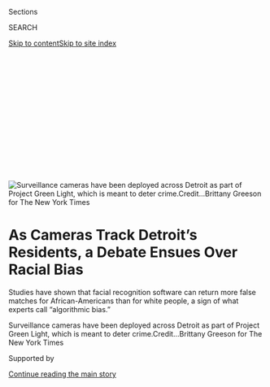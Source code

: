 <div id="app">

<div>

<div>

<div>

<div class="NYTAppHideMasthead css-ikk3s8 e1suatyy0">

<div class="section css-133zg39 e1suatyy2">

<div class="css-eph4ug er09x8g0">

<div class="css-6n7j50">

</div>

<span class="css-1dv1kvn">Sections</span>

<div class="css-10488qs">

<span class="css-1dv1kvn">SEARCH</span>

</div>

[Skip to content](#site-content)[Skip to site
index](#site-index)

</div>

<div class="css-10698na e1huz5gh0">

</div>

</div>

</div>

</div>

<div data-aria-hidden="false">

<div id="site-content" data-role="main">

<div>

<div class="css-1aor85t" style="opacity:0.000000001;z-index:-1;visibility:hidden">

<div class="css-1hqnpie">

<div class="css-epjblv">

<span class="css-17xtcya">[U.S.](/section/us)</span><span class="css-x15j1o">|</span><span class="css-fwqvlz">As
Cameras Track Detroit’s Residents, a Debate Ensues Over Racial
Bias</span>

</div>

<div class="css-k008qs">

<div class="css-1iwv8en">

<span class="css-18z7m18"></span>

<div>

</div>

</div>

<span class="css-1n6z4y">https://nyti.ms/2JtnB94</span>

<div class="css-1705lsu">

<div class="css-4xjgmj">

<div class="css-4skfbu" data-role="toolbar" data-aria-label="Social Media Share buttons, Save button, and Comments Panel with current comment count" data-testid="share-tools">

  - 
  - 
  - 
  - 
    
    <div class="css-6n7j50">
    
    </div>

  - 

</div>

</div>

</div>

</div>

</div>

</div>

<div id="NYT_TOP_BANNER_REGION" class="css-11qgg8s">

</div>

<div id="fullBleedHeaderContent">

<div class="css-9fsmc8">

![<span class="css-16f3y1r e13ogyst0" data-aria-hidden="true">Surveillance
cameras have been deployed across Detroit as part of Project Green
Light, which is meant to deter
crime.</span><span class="css-cnj6d5 e1z0qqy90" itemprop="copyrightHolder"><span class="css-1ly73wi e1tej78p0">Credit...</span><span><span>Brittany
Greeson for The New York
Times</span></span></span>](https://static01.graylady3jvrrxbe.onion/images/2019/07/02/us/00greenlight-01/merlin_156466074_e9dc031b-f704-4eda-bee4-a7d86adb1106-articleLarge.jpg?quality=75&auto=webp&disable=upscale)

</div>

<div class="css-1aqq9tq">

<div class="css-1vkm6nb ehdk2mb0">

# As Cameras Track Detroit’s Residents, a Debate Ensues Over Racial Bias

</div>

Studies have shown that facial recognition software can return more
false matches for African-Americans than for white people, a sign of
what experts call “algorithmic bias.”

</div>

<div class="css-nwzfg5 e1gnum310">

<span class="css-1f9pvn2 us">Surveillance cameras have been deployed
across Detroit as part of Project Green Light, which is meant to deter
crime.</span><span class="css-cnj6d5 e1z0qqy90" itemprop="copyrightHolder"><span class="css-1ly73wi e1tej78p0">Credit...</span><span><span>Brittany
Greeson for The New York Times</span></span></span>

</div>

<div id="sponsor-wrapper" class="css-1hyfx7x">

<div id="sponsor-slug" class="css-19vbshk">

Supported by

</div>

[Continue reading the main
story](#after-sponsor)

<div id="sponsor" class="ad sponsor-wrapper" style="text-align:center;height:100%;display:block">

</div>

<div id="after-sponsor">

</div>

</div>

<div class="css-1wx1auc e1gnum311">

<div class="css-18e8msd">

<div class="css-vp77d3 epjyd6m0">

<div class="css-1baulvz">

By [<span class="css-1baulvz last-byline" itemprop="name">Amy
Harmon</span>](https://www.nytimes3xbfgragh.onion/by/amy-harmon)

</div>

</div>

  - July 8,
    2019

  - 
    
    <div class="css-4xjgmj">
    
    <div class="css-d8bdto" data-role="toolbar" data-aria-label="Social Media Share buttons, Save button, and Comments Panel with current comment count" data-testid="share-tools">
    
      - 
      - 
      - 
      - 
        
        <div class="css-6n7j50">
        
        </div>
    
      - 
    
    </div>
    
    </div>

</div>

</div>

</div>

<div class="section meteredContent css-1r7ky0e" name="articleBody" itemprop="articleBody">

<div class="css-1fanzo5 StoryBodyCompanionColumn">

<div class="css-53u6y8">

*\[For more coverage of race,* *[sign up
here](https://www.nytimes3xbfgragh.onion/2018/10/01/us/subscribe-race-related-newsletter.html?module=inline)*
*to have our Race/Related newsletter delivered weekly to your inbox.\]*

DETROIT — Twenty-four hours a day, video from [thousands of
cameras](https://detroitmi.gov/webapp/project-green-light-map) stationed
around Detroit, at gas stations, restaurants, mini-marts, apartment
buildings, churches and schools, streams into the Police Department’s
downtown headquarters.

The surveillance program, which began in 2016, is the opposite of
covert. A flashing green light marks each participating location, and
the point of the popular initiative, known as Project Green Light, has
been for the cameras to be noticed and help deter crime. Detroit’s
mayor, Mike Duggan, received applause when he promised at his [State of
the City address](https://www.youtube.com/watch?v=dXAZoMCl3qs) earlier
this year that expanding the network to include several hundred traffic
light cameras would allow the police to “track any shooter or carjacker
across the city.”

But in recent weeks, a public outcry has erupted over a less-touted tool
employed in conjunction with the cameras: software that can, in a matter
of seconds, suggest the identities of the anonymous people captured on
video.

</div>

</div>

<div class="css-1fanzo5 StoryBodyCompanionColumn">

<div class="css-53u6y8">

The facial recognition program matches the faces picked up across the
city against 50 million driver’s license photographs and mug shots
contained in a Michigan police database. The practice has attracted
public attention recently as the department seeks approval for a [formal
policy](https://detroitmi.gov/document/facial-recognition) governing its
use from a [civilian oversight
board](https://detroitmi.gov/government/boards/board-police-commissioners).

</div>

</div>

<div class="css-79elbk" data-testid="photoviewer-wrapper">

<div class="css-z3e15g" data-testid="photoviewer-wrapper-hidden">

</div>

<div class="css-1a48zt4 ehw59r15" data-testid="photoviewer-children">

![<span class="css-16f3y1r e13ogyst0" data-aria-hidden="true">Video from
the cameras streams into the Police Department’s downtown
headquarters.</span><span class="css-cnj6d5 e1z0qqy90" itemprop="copyrightHolder"><span class="css-1ly73wi e1tej78p0">Credit...</span><span>Brittany
Greeson for The New York
Times</span></span>](https://static01.graylady3jvrrxbe.onion/images/2019/07/09/us/09Greenlight-Print/merlin_156466131_cdc242e2-0883-4605-9436-acc01b7faa9c-articleLarge.jpg?quality=75&auto=webp&disable=upscale)

</div>

</div>

<div class="css-1fanzo5 StoryBodyCompanionColumn">

<div class="css-53u6y8">

“Please, facial recognition software — that’s too far,” pleaded one
resident at a recent meeting of the board.

The debate in Detroit is one of [several unfolding around the
country](https://www.nytimes3xbfgragh.onion/2019/07/01/us/facial-recognition-san-francisco.html)
as [rapid advances in facial
recognition](https://www.nytimes3xbfgragh.onion/2017/11/28/technology/artificial-intelligence-research-toronto.html)
offer potentially disquieting new powers to a [surveillance
infrastructure](https://www.nytimes3xbfgragh.onion/2018/05/26/us/chicago-police-surveillance.html)that
Americans have largely accepted as a fact of urban life. [Immigration
officials have
mined](https://www.nytimes3xbfgragh.onion/2019/07/07/us/politics/ice-drivers-licenses-facial-recognition.html)
driver’s license databases in at least three states, according to newly
released records. The F.B.I. also routinely uses facial recognition
technology to scan state driver’s license databases without the approval
or knowledge of the license-holders, which a bipartisan group of
lawmakers said last month raises privacy concerns.

In Detroit, whose share of black residents is larger than in any other
sizable American city, it is a racial disparity in the performance of
facial recognition technology that is a primary source of consternation.

</div>

</div>

<div class="css-1fanzo5 StoryBodyCompanionColumn">

<div class="css-53u6y8">

“Facial recognition software proves to be less accurate at identifying
people with darker pigmentation,” George Byers II, a black software
engineer, told the police board last month. “We live in a major black
city. That’s a problem.”

Researchers at the Massachusetts Institute of Technology [reported in
January](https://www.nytimes3xbfgragh.onion/2019/01/24/technology/amazon-facial-technology-study.html)
that facial recognition software marketed by Amazon misidentified
darker-skinned women as men 31 percent of the time. Others have shown
that algorithms used in facial recognition [return false matches at a
higher rate for African-Americans](https://arxiv.org/pdf/1904.07325.pdf)
than white people unless explicitly recalibrated for a black population
— in which case their failure rate at finding positive matches for
white people climbs. [That study](https://arxiv.org/pdf/1904.07325.pdf),
posted in May by computer scientists at the Florida Institute of
Technology and the University of Notre Dame, suggests that a single
algorithm cannot be applied to both groups with equal accuracy.

Mr. Byers and other critics spoke at [a public
hearing](http://video.detroitmi.gov/CablecastPublicSite/show/7361?channel=3)
called by the Detroit Board of Police Commissioners after what the board
called unprecedented public interest in two facial recognition items on
its agenda. One item, specific to the new traffic light cameras, was
approved last week. The other, a comprehensive “acceptable use” policy
for facial recognition, has yet to be put to a
vote.

</div>

</div>

<div class="css-79elbk" data-testid="photoviewer-wrapper">

<div class="css-z3e15g" data-testid="photoviewer-wrapper-hidden">

</div>

<div class="css-1a48zt4 ehw59r15" data-testid="photoviewer-children">

<div class="css-1xdhyk6 erfvjey0">

<span class="css-1ly73wi e1tej78p0">Image</span>

<div class="css-zjzyr8">

<div data-testid="lazyimage-container" style="height:257.77777777777777px">

</div>

</div>

</div>

<span class="css-16f3y1r e13ogyst0" data-aria-hidden="true">Residents
spoke in opposition to the expansion of Project Green Light, which uses
facial recognition technology, during a police board meeting in Detroit
in
June.</span><span class="css-cnj6d5 e1z0qqy90" itemprop="copyrightHolder"><span class="css-1ly73wi e1tej78p0">Credit...</span><span>Brittany
Greeson for The New York Times</span></span>

</div>

</div>

<div class="css-1fanzo5 StoryBodyCompanionColumn">

<div class="css-53u6y8">

Gathered in a packed church in the Second Precinct on the city’s west
side, those who expressed concerns about what is called “algorithmic
bias” included Denzel McCampbell, press secretary to Representative
Rashida Tlaib, the Michigan Democrat whose district includes Detroit,
and Blair Anderson, a [former member of the Black Panther
Party](https://www.nytimes3xbfgragh.onion/1970/05/09/archives/7-panthers-freed-in-chicago-clash-states-attorney-cites-lack-of.html)
who invoked the [law enforcement
surveillance](https://www.intelligence.senate.gov/sites/default/files/94755_II.pdf)
that helped destroy the political group as [a cautionary
tale](https://openjurist.org/600/f2d/600/hampton-v-hanrahan).

Tawana Petty, an activist with the [Detroit Community Technology
Project](https://detroitcommunitytech.org/?q=content/critical-summary-detroit%E2%80%99s-project-green-light-and-its-greater-context),
urged fellow Detroiters to consider the city’s place in the national
conversation on facial recognition. “If we allow racially biased
technologies to succeed here,” she said in an interview, “there really
isn’t any hope for black residents anywhere else in the United States.”

Not everyone who spoke was against the use of facial recognition.

“I’m the pastor getting the call from mothers whose son was shot or
their baby got snatched up,” said Maurice Hardwick, a black pastor at a
nondenominational ministry who founded a group that works with high
school gang members. “People want to know two things: What happened to
my child, my loved one? And who did this?”

</div>

</div>

<div class="css-1fanzo5 StoryBodyCompanionColumn">

<div class="css-53u6y8">

Another Detroit resident, a white woman who walked with a cane, added:
“If you’re afraid of the cameras, either you’re paranoid or you’ve got
something to hide.”

Others were more concerned with a provision that would allow the police
to go beyond identifying violent crime suspects with facial recognition
and allow officers to try to identify anyone for whom a “reasonable
suspicion” exists that they could provide information relevant to an
active criminal investigation. There was also concern that the
photograph of anyone who gets a Michigan state ID or driver’s license is
searchable by state and local law enforcement agencies, and the F.B.I.,
[likely without their
knowledge](https://www.freep.com/story/news/local/michigan/2019/03/11/michigan-state-police-facial-recognition-database/3102139002/).

Facial recognition, the Detroit police stress, has indeed helped lead to
arrests. In late May, for instance, officers ran a video image through
facial recognition after survivors of a shooting directed police
officers to a gas station equipped with Green Light cameras where they
had met with a man now charged with three counts of first-degree murder
and two counts of assault. The lead generated by the software matched
the description provided by the
witnesses.

</div>

</div>

<div class="css-79elbk" data-testid="photoviewer-wrapper">

<div class="css-z3e15g" data-testid="photoviewer-wrapper-hidden">

</div>

<div class="css-1a48zt4 ehw59r15" data-testid="photoviewer-children">

<div class="css-1xdhyk6 erfvjey0">

<span class="css-1ly73wi e1tej78p0">Image</span>

<div class="css-zjzyr8">

<div data-testid="lazyimage-container" style="height:252.62222222222223px">

</div>

</div>

</div>

<span class="css-16f3y1r e13ogyst0" data-aria-hidden="true">A map at
police headquarters shows the various camera locations throughout the
city.</span><span class="css-cnj6d5 e1z0qqy90" itemprop="copyrightHolder"><span class="css-1ly73wi e1tej78p0">Credit...</span><span>Brittany
Greeson for The New York Times</span></span>

</div>

</div>

<div class="css-1fanzo5 StoryBodyCompanionColumn">

<div class="css-53u6y8">

In the absence of federal legislation regulating the technology, experts
say cities and states are destined to be the first to weigh the societal
risks of technology that [many law enforcement
officials](https://www.nytimes3xbfgragh.onion/2019/05/18/us/facial-recognition-police.html)
say is [critical for ensuring public
safety](https://www.nytimes3xbfgragh.onion/2019/06/09/opinion/facial-recognition-police-new-york-city.html).

As in San Francisco, which this spring became the first major city to
[block the police from using facial
recognition](https://www.nytimes3xbfgragh.onion/2019/07/01/us/facial-recognition-san-francisco.html),
critics here have argued that facial recognition threatens civil
liberties and that the
[pervasive](https://www.bjs.gov/content/pub/pdf/cpp15.pdf) [racial
bias](https://www.detroitnews.com/story/news/local/detroit-city/2019/04/24/detroit-police-chief-cites-racially-tone-deaf-culture-6th-precinct/3554141002/)
[in
policing](https://www.washingtonpost.com/news/opinions/wp/2018/09/18/theres-overwhelming-evidence-that-the-criminal-justice-system-is-racist-heres-the-proof/?utm_term=.01ee3c3c5895)
will inevitably extend to how it is wielded, not least because
African-Americans are disproportionately represented in mug-shot
databases.

When James White, an assistant police chief in charge of the Detroit
Police Department’s technology, rose to respond to critics at the public
hearing, he provided unexpected backup to the charge that the software
comes with baked-in bias. He himself, the assistant chief said, had been
misidentified as other African-American men by the facial recognition
algorithm that Facebook uses to tag photos.

</div>

</div>

<div class="css-1fanzo5 StoryBodyCompanionColumn">

<div class="css-53u6y8">

“On the question of false positives — that is absolutely factual, and
it’s well-documented,” he said. “So that concerns me as an
African-American male.”

The solution, Chief White said, is to exercise extra care. The
department’s policy specifies that facial recognition will be used only
to investigate violent crimes. Although the department has the ability
to implement real-time screening of anyone who passes by a camera — as
detailed in [a recent report](https://www.americaunderwatch.com/)by the
Georgetown Law Center on Privacy and Technology — there is no plan to
use it, he said, except in extraordinary circumstances.

No one in Detroit, Chief White emphasized, would be arrested solely on
the basis of a facial recognition
match.

</div>

</div>

<div class="css-79elbk" data-testid="photoviewer-wrapper">

<div class="css-z3e15g" data-testid="photoviewer-wrapper-hidden">

</div>

<div class="css-1a48zt4 ehw59r15" data-testid="photoviewer-children">

<div class="css-1xdhyk6 erfvjey0">

<span class="css-1ly73wi e1tej78p0">Image</span>

<div class="css-zjzyr8">

<div data-testid="lazyimage-container" style="height:257.1333333333334px">

</div>

</div>

</div>

<span class="css-16f3y1r e13ogyst0" data-aria-hidden="true">A business
participating in Project Green
Light.</span><span class="css-cnj6d5 e1z0qqy90" itemprop="copyrightHolder"><span class="css-1ly73wi e1tej78p0">Credit...</span><span>Brittany
Greeson for The New York Times</span></span>

</div>

</div>

<div class="css-1fanzo5 StoryBodyCompanionColumn">

<div class="css-53u6y8">

“Facial recognition technology isn’t where the work stops,” he said.
“It’s where the work starts.”

Civil liberties advocates say that protection isn’t enough, especially
because defendants are not typically informed that facial recognition
has been used in their identification. In one of the few cases to have
[argued that such information should be disclosed because it is
potentially
exonerating](https://www.jacksonville.com/public-safety/2016-11-11/how-accused-drug-dealer-revealed-jso-s-facial-recognition-network),
a Florida appeals court ruled that a black man, Willie Allen Lynch, had
[no legal right to see the other
matches](https://www.jacksonville.com/news/20190123/florida-court-prosecutors-had-no-obligation-to-turn-over-facial-recognition-evidence)
returned by the facial recognition program that helped lead to his
drug-offense conviction. Mr. Lynch had argued that he was misidentified.

A January 2018 study by two M.I.T. researchers first [focused public
attention](https://www.nytimes3xbfgragh.onion/2018/02/09/technology/facial-recognition-race-artificial-intelligence.html)
on the higher misidentification rates for dark-skinned women by three
leading purveyors of facial recognition algorithms. One of the
co-authors, Joy Buolamwini, posted YouTube videos showing the technology
misclassifying famous African-American women, like Michelle Obama, as
men. The phenomenon, Ms. Buolamwini [wrote in a New York Times
Op-Ed](https://www.nytimes3xbfgragh.onion/2018/06/21/opinion/facial-analysis-technology-bias.html),
is “a reminder that artificial intelligence, often heralded for its
potential to change the world, can actually reinforce bias and
exclusion, even when it’s used in the most well-intended ways.”

The companies examined in the paper subsequently improved their
algorithms for that particular test. But a second paper this year found
that Amazon’s software had more trouble identifying the gender of female
and darker-skinned faces, prompting prominent artificial-intelligence
researchers to call on the company to [stop selling its
software](https://www.nytimes3xbfgragh.onion/2019/04/03/technology/amazon-facial-recognition-technology.html)
to law enforcement agencies. Amazon executives have disputed the study.

</div>

</div>

<div class="css-1fanzo5 StoryBodyCompanionColumn">

<div class="css-53u6y8">

It is not clear why facial recognition algorithms perform differently on
different racial groups, researchers say. One reason may be that the
algorithms, which learn to recognize patterns in faces by looking at
large numbers of them, are not being trained on a diverse enough array
of photographs.

But Kevin Bowyer, a Notre Dame computer scientist, said that was not the
case for a study he recently published. Nor is it certain that skin tone
is the culprit: Facial structure, hairstyles and other factors may
contribute.

In Dr. Bowyer’s experiments, the recognition algorithms could achieve
the same degree of accuracy for white and black Americans, but only when
the algorithm was tuned to a cutoff, say, of no more than one in 10,000
false matches for the two separate groups. Given that the norm is to use
the same threshold for everybody, “those programs are seeing a higher
false match rate for the population of African-Americans,” Dr. Bowyer
said.

A dual-threshold system would not necessarily solve the problem, he
added. That would require law enforcement authorities to make a judgment
about each individual’s race and apply the appropriately tweaked facial
recognition software — which would in turn introduce human bias.

“Technically, it’s a very reasonable thing to say to do,” Dr. Bowyer
said. “But how do you defend it, and once you put that knob out there
for police to use, how do you make sure it’s not misused?”

</div>

</div>

</div>

<div>

</div>

<div>

</div>

<div>

</div>

<div>

<div id="bottom-wrapper" class="css-1ede5it">

<div id="bottom-slug" class="css-l9onyx">

Advertisement

</div>

[Continue reading the main
story](#after-bottom)

<div id="bottom" class="ad bottom-wrapper" style="text-align:center;height:100%;display:block;min-height:90px">

</div>

<div id="after-bottom">

</div>

</div>

</div>

</div>

</div>

## Site Index

<div>

</div>

## Site Information Navigation

  - [© <span>2020</span> <span>The New York Times
    Company</span>](https://help.nytimes3xbfgragh.onion/hc/en-us/articles/115014792127-Copyright-notice)

<!-- end list -->

  - [NYTCo](https://www.nytco.com/)
  - [Contact
    Us](https://help.nytimes3xbfgragh.onion/hc/en-us/articles/115015385887-Contact-Us)
  - [Work with us](https://www.nytco.com/careers/)
  - [Advertise](https://nytmediakit.com/)
  - [T Brand Studio](http://www.tbrandstudio.com/)
  - [Your Ad
    Choices](https://www.nytimes3xbfgragh.onion/privacy/cookie-policy#how-do-i-manage-trackers)
  - [Privacy](https://www.nytimes3xbfgragh.onion/privacy)
  - [Terms of
    Service](https://help.nytimes3xbfgragh.onion/hc/en-us/articles/115014893428-Terms-of-service)
  - [Terms of
    Sale](https://help.nytimes3xbfgragh.onion/hc/en-us/articles/115014893968-Terms-of-sale)
  - [Site
    Map](https://spiderbites.nytimes3xbfgragh.onion)
  - [Help](https://help.nytimes3xbfgragh.onion/hc/en-us)
  - [Subscriptions](https://www.nytimes3xbfgragh.onion/subscription?campaignId=37WXW)

</div>

</div>

</div>

</div>
